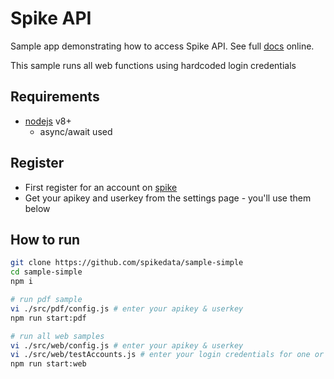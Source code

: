 # Spike API

Sample app demonstrating how to access Spike API. See full [docs](https://app.spikedata.co.za/docs/code/) online.

This sample runs all web functions using hardcoded login credentials

## Requirements

- [nodejs](https://nodejs.org/en/) v8+
  - async/await used

## Register

- First register for an account on [spike](https://app.spikedata.co.za/)
- Get your apikey and userkey from the settings page - you'll use them below

## How to run

```sh
git clone https://github.com/spikedata/sample-simple
cd sample-simple
npm i

# run pdf sample
vi ./src/pdf/config.js # enter your apikey & userkey
npm run start:pdf

# run all web samples
vi ./src/web/config.js # enter your apikey & userkey
vi ./src/web/testAccounts.js # enter your login credentials for one or more internet banking accounts
npm run start:web
```
